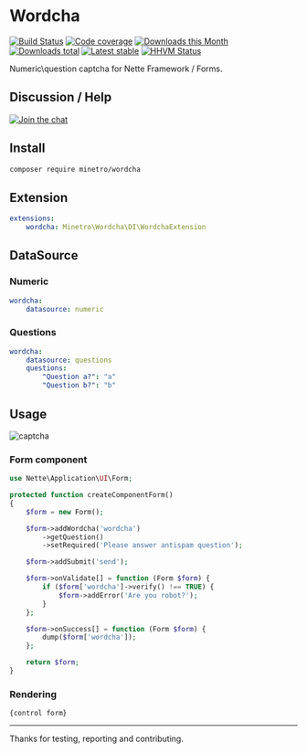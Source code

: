 # Wordcha

[![Build Status](https://img.shields.io/travis/minetro/wordcha.svg?style=flat-square)](https://travis-ci.org/minetro/wordcha)
[![Code coverage](https://img.shields.io/coveralls/minetro/wordcha.svg?style=flat-square)](https://coveralls.io/r/minetro/wordcha)
[![Downloads this Month](https://img.shields.io/packagist/dm/minetro/wordcha.svg?style=flat-square)](https://packagist.org/packages/minetro/wordcha)
[![Downloads total](https://img.shields.io/packagist/dt/minetro/wordcha.svg?style=flat-square)](https://packagist.org/packages/minetro/wordcha)
[![Latest stable](https://img.shields.io/packagist/v/minetro/wordcha.svg?style=flat-square)](https://packagist.org/packages/minetro/wordcha)
[![HHVM Status](https://img.shields.io/hhvm/minetro/wordcha.svg?style=flat-square)](http://hhvm.h4cc.de/package/minetro/wordcha)

Numeric\question captcha for Nette Framework / Forms.

## Discussion / Help

[![Join the chat](https://img.shields.io/gitter/room/minetro/nette.svg?style=flat-square)](https://gitter.im/minetro/nette?utm_source=badge&utm_medium=badge&utm_campaign=pr-badge&utm_content=badge)

## Install

```sh
composer require minetro/wordcha
```

## Extension

```yaml
extensions:
	wordcha: Minetro\Wordcha\DI\WordchaExtension
```

## DataSource

### Numeric

```yaml
wordcha:
	datasource: numeric
```

### Questions

```yaml
wordcha:
	datasource: questions
	questions: 
		"Question a?": "a"
		"Question b?": "b"
```

## Usage

![captcha](https://raw.githubusercontent.com/minetro/wordcha/master/wordcha.png)

### Form component

```php
use Nette\Application\UI\Form;

protected function createComponentForm()
{
    $form = new Form();

    $form->addWordcha('wordcha')
        ->getQuestion()
        ->setRequired('Please answer antispam question');

    $form->addSubmit('send');

    $form->onValidate[] = function (Form $form) {
        if ($form['wordcha']->verify() !== TRUE) {
            $form->addError('Are you robot?');
        }
    };

    $form->onSuccess[] = function (Form $form) {
        dump($form['wordcha']);
    };

    return $form;
}
```

### Rendering

```
{control form}
````

-----

Thanks for testing, reporting and contributing.
